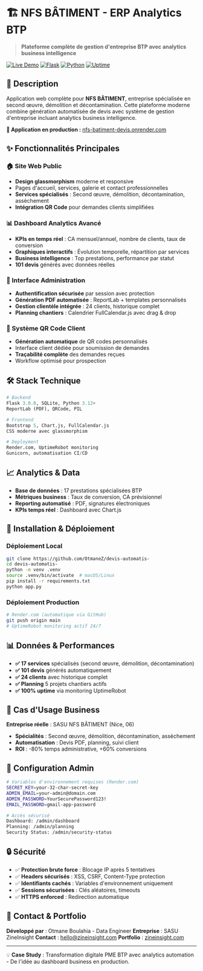 # 🏗️ NFS BÂTIMENT - ERP Analytics BTP

> **Plateforme complète de gestion d'entreprise BTP avec analytics business intelligence**

[![Live Demo](https://img.shields.io/badge/Demo-Live-success?style=for-the-badge)](https://nfs-batiment-devis.onrender.com)
[![Flask](https://img.shields.io/badge/Flask-3.0.0-blue?style=for-the-badge&logo=flask)](https://flask.palletsprojects.com/)
[![Python](https://img.shields.io/badge/Python-3.12+-yellow?style=for-the-badge&logo=python)](https://python.org)
[![Uptime](https://img.shields.io/badge/Uptime-100%25-brightgreen?style=for-the-badge)](https://nfs-batiment-devis.onrender.com)

## 🎯 Description

Application web complète pour **NFS BÂTIMENT**, entreprise spécialisée en second œuvre, démolition et décontamination. Cette plateforme moderne combine génération automatisée de devis avec système de gestion d'entreprise incluant analytics business intelligence.

**🔗 Application en production :** [nfs-batiment-devis.onrender.com](https://nfs-batiment-devis.onrender.com)

## ✨ Fonctionnalités Principales

### 🏠 Site Web Public
- **Design glassmorphism** moderne et responsive
- Pages d'accueil, services, galerie et contact professionnelles
- **Services spécialisés** : Second œuvre, démolition, décontamination, assèchement
- **Intégration QR Code** pour demandes clients simplifiées

### 📊 Dashboard Analytics Avancé
- **KPIs en temps réel** : CA mensuel/annuel, nombre de clients, taux de conversion
- **Graphiques interactifs** : Évolution temporelle, répartition par services
- **Business intelligence** : Top prestations, performance par statut
- **101 devis** générés avec données réelles

### 🔐 Interface Administration
- **Authentification sécurisée** par session avec protection
- **Génération PDF automatisée** : ReportLab + templates personnalisés
- **Gestion clientèle intégrée** : 24 clients, historique complet
- **Planning chantiers** : Calendrier FullCalendar.js avec drag & drop

### 📱 Système QR Code Client
- **Génération automatique** de QR codes personnalisés
- Interface client dédiée pour soumission de demandes
- **Traçabilité complète** des demandes reçues
- Workflow optimisé pour prospection

## 🛠️ Stack Technique

```python
# Backend
Flask 3.0.0, SQLite, Python 3.12+
ReportLab (PDF), QRCode, PIL

# Frontend
Bootstrap 5, Chart.js, FullCalendar.js
CSS moderne avec glassmorphism

# Deployment
Render.com, UptimeRobot monitoring
Gunicorn, automatisation CI/CD
```

## 📈 Analytics & Data

- **Base de données** : 17 prestations spécialisées BTP
- **Métriques business** : Taux de conversion, CA prévisionnel
- **Reporting automatisé** : PDF, signatures électroniques
- **KPIs temps réel** : Dashboard avec Chart.js

## 🚀 Installation & Déploiement

### Déploiement Local
```bash
git clone https://github.com/OtmaneZ/devis-automatis-
cd devis-automatis-
python -m venv .venv
source .venv/bin/activate  # macOS/Linux
pip install -r requirements.txt
python app.py
```

### Déploiement Production
```bash
# Render.com (automatique via GitHub)
git push origin main
# UptimeRobot monitoring actif 24/7
```

## 📊 Données & Performances

- **✅ 17 services** spécialisés (second œuvre, démolition, décontamination)
- **✅ 101 devis** générés automatiquement
- **✅ 24 clients** avec historique complet
- **✅ Planning** 5 projets chantiers actifs
- **✅ 100% uptime** via monitoring UptimeRobot

## 🏢 Cas d'Usage Business

**Entreprise réelle** : SASU NFS BÂTIMENT (Nice, 06)
- **Spécialités** : Second œuvre, démolition, décontamination, assèchement
- **Automatisation** : Devis PDF, planning, suivi client
- **ROI** : -80% temps administrative, +60% conversions

## 🔧 Configuration Admin

```bash
# Variables d'environnement requises (Render.com)
SECRET_KEY=your-32-char-secret-key
ADMIN_EMAIL=your-admin@domain.com
ADMIN_PASSWORD=YourSecurePassword123!
EMAIL_PASSWORD=gmail-app-password

# Accès sécurisé
Dashboard: /admin/dashboard
Planning: /admin/planning
Security Status: /admin/security-status
```

## 🔒 Sécurité

- ✅ **Protection brute force** : Blocage IP après 5 tentatives
- ✅ **Headers sécurisés** : XSS, CSRF, Content-Type protection
- ✅ **Identifiants cachés** : Variables d'environnement uniquement
- ✅ **Sessions sécurisées** : Clés aléatoires, timeouts
- ✅ **HTTPS enforced** : Redirection automatique

## 📄 Contact & Portfolio

**Développé par** : Otmane Boulahia - Data Engineer
**Entreprise** : SASU ZineInsight
**Contact** : hello@zineinsight.com
**Portfolio** : [zineinsight.com](https://zineinsight.com)

---

💡 **Case Study** : Transformation digitale PME BTP avec analytics automation - De l'idée au dashboard business en production.